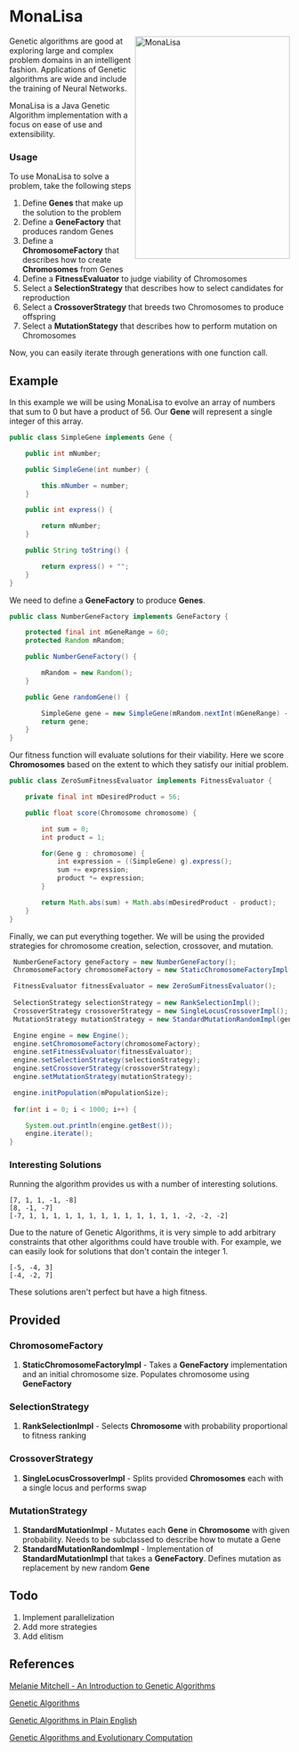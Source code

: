# MonaLisa

<img src="http://i.imgur.com/Jbvt5GL.png"
 alt="MonaLisa" title="MonaLisa" align="right" width="278" height="400"/>

Genetic algorithms are good at exploring large and complex problem domains in an intelligent fashion. Applications of Genetic algorithms are wide and include the training of Neural Networks.

MonaLisa is a Java Genetic Algorithm implementation with a focus on ease of use and extensibility.

### Usage

To use MonaLisa to solve a problem, take the following steps

1. Define **Genes** that make up the solution to the problem
2. Define a **GeneFactory** that produces random Genes
3. Define a **ChromosomeFactory** that describes how to create **Chromosomes** from Genes
4. Define a **FitnessEvaluator** to judge viability of Chromosomes
5. Select a **SelectionStrategy** that describes how to select candidates for reproduction
6. Select a **CrossoverStrategy** that breeds two Chromosomes to produce offspring
7. Select a **MutationStategy** that describes how to perform mutation on Chromosomes

Now, you can easily iterate through generations with one function call.

## Example

In this example we will be using MonaLisa to evolve an array of numbers that sum to 0 but have a product of 56. Our **Gene** will represent a single integer of this array.

```Java
public class SimpleGene implements Gene {

    public int mNumber;

    public SimpleGene(int number) {

        this.mNumber = number;
    }

    public int express() {

        return mNumber;
    }

    public String toString() {

        return express() + "";
    }
}

```

We need to define a **GeneFactory** to produce **Genes**.

```Java
public class NumberGeneFactory implements GeneFactory {

    protected final int mGeneRange = 60;
    protected Random mRandom;

    public NumberGeneFactory() {

        mRandom = new Random();
    }

    public Gene randomGene() {

        SimpleGene gene = new SimpleGene(mRandom.nextInt(mGeneRange) - mGeneRange/2);
        return gene;
    }
}
```

Our fitness function will evaluate solutions for their viability. Here we score **Chromosomes** based on the extent to which they satisfy our initial problem.

```Java
public class ZeroSumFitnessEvaluator implements FitnessEvaluator {

    private final int mDesiredProduct = 56;

    public float score(Chromosome chromosome) {

        int sum = 0;
        int product = 1;

        for(Gene g : chromosome) {
            int expression = ((SimpleGene) g).express();
            sum += expression;
            product *= expression;
        }

        return Math.abs(sum) + Math.abs(mDesiredProduct - product);
    }
}
```

Finally, we can put everything together. We will be using the provided strategies for chromosome creation, selection, crossover, and mutation.

```Java
 NumberGeneFactory geneFactory = new NumberGeneFactory();
 ChromosomeFactory chromosomeFactory = new StaticChromosomeFactoryImpl(geneFactory, mChromosomeSize);

 FitnessEvaluator fitnessEvaluator = new ZeroSumFitnessEvaluator();
 
 SelectionStrategy selectionStrategy = new RankSelectionImpl();
 CrossoverStrategy crossoverStrategy = new SingleLocusCrossoverImpl();
 MutationStrategy mutationStrategy = new StandardMutationRandomImpl(geneFactory);

 Engine engine = new Engine();
 engine.setChromosomeFactory(chromosomeFactory);
 engine.setFitnessEvaluator(fitnessEvaluator);
 engine.setSelectionStrategy(selectionStrategy);
 engine.setCrossoverStrategy(crossoverStrategy);
 engine.setMutationStrategy(mutationStrategy);

 engine.initPopulation(mPopulationSize);
 
 for(int i = 0; i < 1000; i++) {

    System.out.println(engine.getBest());
    engine.iterate();
}
```

### Interesting Solutions

Running the algorithm provides us with a number of interesting solutions.

```
[7, 1, 1, -1, -8]
[8, -1, -7]
[-7, 1, 1, 1, 1, 1, 1, 1, 1, 1, 1, 1, 1, 1, -2, -2, -2]
```

Due to the nature of Genetic Algorithms, it is very simple to add arbitrary constraints that other algorithms could have trouble with. For example, we can easily look for solutions that don't contain the integer 1.

```
[-5, -4, 3]
[-4, -2, 7]
```

These solutions aren't perfect but have a high fitness.

## Provided

### ChromosomeFactory

1. **StaticChromosomeFactoryImpl** - Takes a **GeneFactory** implementation and an initial chromosome size. Populates chromosome using **GeneFactory**

### SelectionStrategy

1. **RankSelectionImpl** - Selects **Chromosome** with probability proportional to fitness ranking

### CrossoverStrategy

1. **SingleLocusCrossoverImpl** - Splits provided **Chromosomes** each with a single locus and performs swap

### MutationStrategy

1. **StandardMutationImpl** - Mutates each **Gene** in **Chromosome** with given probability. Needs to be subclassed to describe how to mutate a Gene
2. **StandardMutationRandomImpl** - Implementation of **StandardMutationImpl** that takes a **GeneFactory**. Defines mutation as replacement by new random **Gene**

## Todo

1. Implement parallelization 
2. Add more strategies
3. Add elitism

## References

<a href="http://www.boente.eti.br/fuzzy/ebook-fuzzy-mitchell.pdf">Melanie Mitchell - An Introduction to Genetic Algorithms</a>

<a href="http://www.doc.ic.ac.uk/~nd/surprise_96/journal/vol1/hmw/article1.html">Genetic Algorithms</a>

<a href="http://www.ai-junkie.com/ga/intro/gat1.html">Genetic Algorithms in Plain English</a>

<a href="http://www.talkorigins.org/faqs/genalg/genalg.html">Genetic Algorithms and Evolutionary Computation</a>
